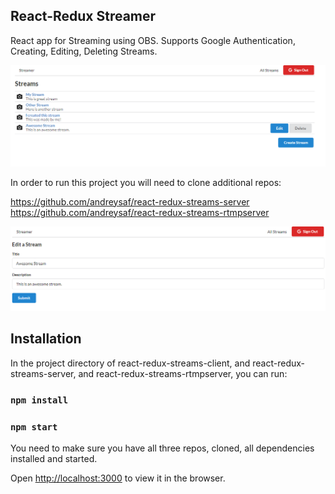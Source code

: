 ## React-Redux Streamer

React app for Streaming using OBS. Supports Google Authentication, Creating, Editing, Deleting Streams.

![Screenshot 1](https://github.com/andreysaf/react-redux-streams-client/raw/master/screenshots/screen1.png)

In order to run this project you will need to clone additional repos:

https://github.com/andreysaf/react-redux-streams-server
https://github.com/andreysaf/react-redux-streams-rtmpserver

![Screenshot 2](https://github.com/andreysaf/react-redux-streams-client/raw/master/screenshots/screen2.png)

## Installation

In the project directory of react-redux-streams-client, and react-redux-streams-server, and react-redux-streams-rtmpserver, you can run:

### `npm install`

### `npm start`

You need to make sure you have all three repos, cloned, all dependencies installed and started.

Open [http://localhost:3000](http://localhost:3000) to view it in the browser.


